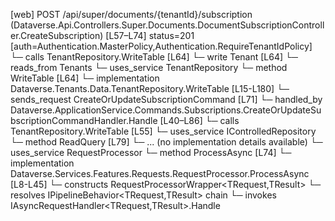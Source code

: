 [web] POST /api/super/documents/{tenantId}/subscription  (Dataverse.Api.Controllers.Super.Documents.DocumentSubscriptionController.CreateSubscription)  [L57–L74] status=201 [auth=Authentication.MasterPolicy,Authentication.RequireTenantIdPolicy]
  └─ calls TenantRepository.WriteTable [L64]
  └─ write Tenant [L64]
    └─ reads_from Tenants
  └─ uses_service TenantRepository
    └─ method WriteTable [L64]
      └─ implementation Dataverse.Tenants.Data.TenantRepository.WriteTable [L15-L180]
  └─ sends_request CreateOrUpdateSubscriptionCommand [L71]
    └─ handled_by Dataverse.ApplicationService.Commands.Subscriptions.CreateOrUpdateSubscriptionCommandHandler.Handle [L40–L86]
      └─ calls TenantRepository.WriteTable [L55]
      └─ uses_service IControlledRepository<DocumentStore>
        └─ method ReadQuery [L79]
          └─ ... (no implementation details available)
      └─ uses_service RequestProcessor
        └─ method ProcessAsync [L74]
          └─ implementation Dataverse.Services.Features.Requests.RequestProcessor.ProcessAsync [L8-L45]
            └─ constructs RequestProcessorWrapper<TRequest,TResult>
            └─ resolves IPipelineBehavior<TRequest,TResult> chain
            └─ invokes IAsyncRequestHandler<TRequest,TResult>.Handle

